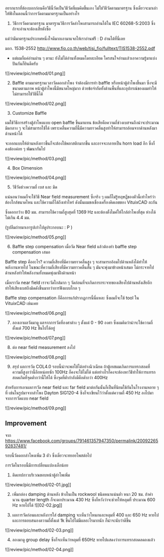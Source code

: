 อยากแรกที่ต้องบอกก่อนคือวิธีนี้วัดเป็นวิธีวัดที่ผมคิดขึ้นเอง ไม่ใช่วิธีวัดตามมาตรฐาน ซึ่งเดี๋ยวจะมาเล่าให้ฟังในตอนนี้ว่าการวัดตามมาตรฐานเป็นอย่างไร

1. วิธีการวัดตามาตรฐาน
มาตรฐานวิธีการวัดลำโพงสามารถอ่านได้ใน IEC 60268-5:2003 ซึ่งถ้าจะอ่านจะต้องเสียตังซื้อ

แต่ว่ามีมาตรฐานประเทศหนึ่งใจดีมากเอามาแจกให้เราอ่านฟรี : D
อ่านได้ที่นี่เลย 

มอก. 1538-2552
http://www.fio.co.th/web/tisi_fio/fulltext/TIS1538-2552.pdf

* แต่ผมก็แค่อ่านผ่าน ๆ ตานะ ยังไม่ได้อ่านทั้งหมดโดยละเอียด ใครสนใจอ่านแล้วเอาความรู้มาแบ่งปันกันก็ยินดีครับ

![[review/pic/method/01.png]]

2. Baffle
ตามมาตรฐานเวลาวัดดอกลำโพง จำต้องมีการทำ baffle หรือหน้าตู้ลำโพงขึ้นมา ซึ่งจะมีขนาดตามภาพ 
หน้าตู้ลำโพงนี้มีขนาดใหญ่มาก ด้วยข้อจำกัดทั้งด้านพื้นที่และอุปกรณ์ของผมทำให้ไม่สามารถใช้วิธีนี้ได้

![[review/pic/method/02.png]]

3. Customize Baffle

ผมใช้วิธีการสร้างตู้ลำโพงแบบ open baffle ขึ้นมาแทน
ข้อเสียคือความถี่ช่วงเบสจนถึงน่าจะประมาณมิดกลาง ๆ จะไม่สามารถใช้ได้ เพราะคลื่นความถี่นี้มีความยาวคลื่นสูงทำให้สามารถอ้อมจากด้านหลังมาด้านหน้าได้

จะออกแบบให้ด้านหลังยาวขึ้นก็จะต้องใช้พลาสติกมากขึ้น และอาจจะกลายเป็น horn load อีก ซึ่งก็คงต้องค่อย ๆ พัฒนากันไป

![[review/pic/method/03.png]]

4. Box Dimension

![[review/pic/method/04.png]]

5. วิธีวัดช่วงความถี่ เบส และ มิด

แน่นอนว่าผมก็จะใช้วิธี Near field measurement ซึ่งจริง ๆ ผมก็ไม่รู้ทฤษฎีของตัวนี้เท่าไหร่ว่าต้องใกล้ขนาดไหน และใช้ความถี่ได้ถึงเท่าไหร่ ดังนั้นผมขอเชื่องเครื่องคิดเลขของ VituixCAD ละกัน

ซึ่งดอกกว้าง 80 มม. สามารถใช้ความถี่สูงสุดที่ 1369 Hz และต้องตั้งไมค์ให้ใกล้ลำโพงที่สุด ห่างได้ไม่เกิน 4.4 มม.

(รูปลืมถ่ายมาเอารูปเก่าไปดูประกอบนะ : P )

![[review/pic/method/05.png]]

6. Baffle step compensation
เมื่อวัด Near field แล้วต้องทำ baffle step compensation เสมอ

Baffle step คืออะไร? 
ความถี่เสียงที่มีความยาวคลื่นสูง ๆ จะสามารถอ้อมไปด้านหลังได้ทำให้พลังงานหายไป
ในขณะที่ความถี่เสียงที่มีความยาวคลื่นสั้น ๆ มันจะพุ่งมาข้างหน้าเสมอ ไม่กระจายไปด้านหลังทำให้พลังงานทั้งหมดพุ่งมาฝั่งด้านหน้า

เมื่อเราวัด near field เราจะวัดใกล้มาก ๆ วัดก่อนที่จะเกิดการกระจายของเสียงไปด้านหลังเสียอีก ทำให้เสียงเบสถึงมิดดังขึ้นมากว่าการฟังแบบไกล ๆ 

Baffle step compensation ก็คือการแก้ปรากฏการนี้นี่แหละ ซึ่งผมก็จะใช้ tool ใน VituixCAD เช่นเคย

![[review/pic/method/06.png]]

7. ลองเอาผลวัดมาดู
ผลจากการวัดที่องศาต่าง ๆ ตั้งแต่ 0 - 90 องศา ซึ่งผมคิดว่าน่าจะใช้ความถี่ตั้งแต่ 700 Hz ขึ้นไปได้อยู่


![[review/pic/method/07.png]]

8. ต่อ near field measurement ลงไป


![[review/pic/method/08.png]]

9. สรุป
ผลการวัด COL4.0 รอบนี้น่าจะพอใช้ได้อย่างฉิวเฉียด ถ้าตู้เทสผมเกิดการแทรกสอดที่ความถี่สูงกว่านี้อีกหน่อยซัก 100Hz ก็คงจะใช้ไม่ได้
แต่อย่างไรก็คงจะต้องหาวิธีทำให้การแทรกสอดเกิดที่จุดต่ำกว่านี้ให้ได้ ซึ่งจุดที่ต่ำกำลังดีคือต่ำกว่า 400Hz

สำหรับการเอาผลการวัด near field และ far field มาต่อกันนั้นก็เป็นที่นิยมใช้กันในโรงงานหลาย ๆ ที่ เช่นในรูปมาจากลำโพง Dayton SIG120-4 ซึงก็จะเขียนไว้ว่าตั้งแต่ความถี่ 450 Hz ลงไปมาจากการวัดแบบ near field

![[review/pic/method/09.png]]


## Improvement

จาก https://www.facebook.com/groups/791461357947350/permalink/2009226592837481/

รอบนี้วัดดอกลำโพงเพิ่ม 3 ตัว ซึ่งเดี๋ยวจะทยอยโพสต่อไป

การวัดในรอบนี้มีการเปลี่ยนแปลงเล็กน้อย

1. ติดเทปกาวบริเวณขอบหน้าตู้ลำโพเพิ่ม

![[review/pic/method/02-01.jpg]]

2. เพิ่มกล่อง damping ด้านหลัง ข้างในเป็น rockwool ชนิดหนาแน่นต่ำ หนา 20 ซม. 
ถ้าคำนวน quarter length ก็จะตกประมาณ 430 Hz ซึ่งก็หวังว่าจะช่วยให้หลุมที่ ประมาณ 600 Hz หายไปได้
![[02-02.jpg]]

3. ผลการวัดก่อนและหลังการใส่ damping จะเห็นว่าโหนกและหลุมที่ 400 และ 650 Hz หายไป และการตอบสนองตวามถี่ตั้งแต่ 1k ขึ้นไปไม่มีผลอะไรมากนัก ก็น่าจะนับว่าดีขึ้น

![[review/pic/method/02-03.png]]

4. ลองมาดู group delay ซึ่งก็จะเห็นว่าหลุมที่ 650Hz หายไปแสดงว่าการแทรกสอดลดลงแล้ว

![[review/pic/method/02-04.png]]